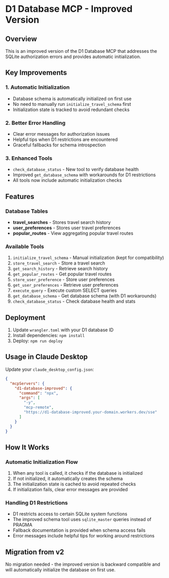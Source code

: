 # D1 Database MCP - Improved Version

## Overview
This is an improved version of the D1 Database MCP that addresses the SQLite authorization errors and provides automatic initialization.

## Key Improvements

### 1. Automatic Initialization
- Database schema is automatically initialized on first use
- No need to manually run `initialize_travel_schema` first
- Initialization state is tracked to avoid redundant checks

### 2. Better Error Handling
- Clear error messages for authorization issues
- Helpful tips when D1 restrictions are encountered
- Graceful fallbacks for schema introspection

### 3. Enhanced Tools
- `check_database_status` - New tool to verify database health
- Improved `get_database_schema` with workarounds for D1 restrictions
- All tools now include automatic initialization checks

## Features

### Database Tables
- **travel_searches** - Stores travel search history
- **user_preferences** - Stores user travel preferences  
- **popular_routes** - View aggregating popular travel routes

### Available Tools
1. `initialize_travel_schema` - Manual initialization (kept for compatibility)
2. `store_travel_search` - Store a travel search
3. `get_search_history` - Retrieve search history
4. `get_popular_routes` - Get popular travel routes
5. `store_user_preference` - Store user preferences
6. `get_user_preferences` - Retrieve user preferences
7. `execute_query` - Execute custom SELECT queries
8. `get_database_schema` - Get database schema (with D1 workarounds)
9. `check_database_status` - Check database health and stats

## Deployment

1. Update `wrangler.toml` with your D1 database ID
2. Install dependencies: `npm install`
3. Deploy: `npm run deploy`

## Usage in Claude Desktop

Update your `claude_desktop_config.json`:

```json
{
  "mcpServers": {
    "d1-database-improved": {
      "command": "npx",
      "args": [
        "-y",
        "mcp-remote",
        "https://d1-database-improved.your-domain.workers.dev/sse"
      ]
    }
  }
}
```

## How It Works

### Automatic Initialization Flow
1. When any tool is called, it checks if the database is initialized
2. If not initialized, it automatically creates the schema
3. The initialization state is cached to avoid repeated checks
4. If initialization fails, clear error messages are provided

### Handling D1 Restrictions
- D1 restricts access to certain SQLite system functions
- The improved schema tool uses `sqlite_master` queries instead of PRAGMA
- Fallback documentation is provided when schema access fails
- Error messages include helpful tips for working around restrictions

## Migration from v2
No migration needed - the improved version is backward compatible and will automatically initialize the database on first use.